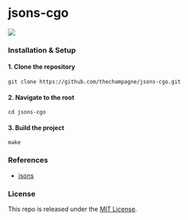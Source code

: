 # jsons-cgo

[![](https://img.shields.io/github/license/thechampagne/jsons-cgo)](https://github.com/thechampagne/jsons-cgo/blob/main/LICENSE)
### Installation & Setup

#### 1. Clone the repository
```
git clone https://github.com/thechampagne/jsons-cgo.git
```
#### 2. Navigate to the root
```
cd jsons-cgo
```
#### 3. Build the project
```
make
```

### References
 - [jsons](https://github.com/qjebbs/go-jsons)

### License

This repo is released under the [MIT License](https://github.com/thechampagne/jsons-cgo/blob/main/LICENSE).
